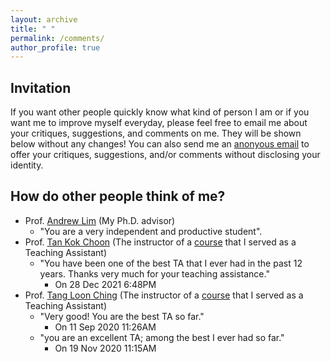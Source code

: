 ```yaml
---
layout: archive
title: " "
permalink: /comments/
author_profile: true
---
```


## Invitation
If you want other people quickly know what kind of person I am or if you want me to improve myself everyday, please feel free to email me about your critiques, suggestions, and comments on me. They will be shown below without any changes! You can also send me an [anonyous email](https://anonymousemail.me/) to offer your critiques, suggestions, and/or comments without disclosing your identity.

## How do other people think of me?
* Prof. [Andrew Lim](https://www.limandrew.org/) (My Ph.D. advisor)
  - "You are a very independent and productive student".
* Prof. [Tan Kok Choon](https://bizfaculty.nus.edu.sg/faculty-details/?profId=239) (The instructor of a [course](https://nusmods.com/modules/MTM5001/maritime-industry-fundamentals) that I served as a Teaching Assistant)
  - "You have been one of the best TA that I ever had in the past 12 years. Thanks very much for your teaching assistance."
     + On 28 Dec 2021 6:48PM
* Prof. [Tang Loon Ching](https://cde.nus.edu.sg/isem/staff/tang-loon-ching/) (The instructor of a [course](https://nusmods.com/modules/IE4243/decision-modeling-risk-analysis) that I served as a Teaching Assistant)
  - "Very good! You are the best TA so far." 
     + On 11 Sep 2020 11:26AM
  - "you are an excellent TA; among the best I ever had so far." 
     + On 19 Nov 2020 11:15AM
  
